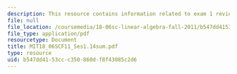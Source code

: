 ```yaml
---
description: This resource contains information related to exam 1 review.
file: null
file_location: /coursemedia/18-06sc-linear-algebra-fall-2011/b547dd4153ccc350860df8f43085c2d6_MIT18_06SCF11_Ses1.14sum.pdf
file_type: application/pdf
resourcetype: Document
title: MIT18_06SCF11_Ses1.14sum.pdf
type: resource
uid: b547dd41-53cc-c350-860d-f8f43085c2d6
---
```

